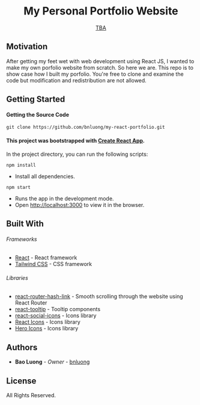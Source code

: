 <p align="center">
  <h1 align="center">My Personal Portfolio Website</h1>

  <p align="center">
    <a href="https://github.com/bnluong">TBA</a>
  </p>
</p>

## Motivation

After getting my feet wet with web development using React JS, I wanted to make my own porfolio website from scratch. So here we are. This repo is to show case how I built my porfolio. You're free to clone and examine the code but modification and redistribution are not allowed.

## Getting Started

#### Getting the Source Code

```
git clone https://github.com/bnluong/my-react-portfolio.git
```

#### This project was bootstrapped with [Create React App](https://github.com/facebook/create-react-app).

In the project directory, you can run the following scripts:

`npm install`

-   Install all dependencies.<br />

`npm start`

-   Runs the app in the development mode.<br />
-   Open [http://localhost:3000](http://localhost:3000) to view it in the browser.

## Built With

###### Frameworks

-   [React](https://reactjs.org/) - React framework
-   [Tailwind CSS](https://tailwindcss.com/) - CSS framework

###### Libraries

-   [react-router-hash-link](https://www.npmjs.com/package/react-router-hash-link) - Smooth scrolling through the website using React Router
-   [react-tooltip](https://www.npmjs.com/package/react-tooltip) - Tooltip components
-   [react-social-icons](https://www.npmjs.com/package/react-social-icons) - Icons library
-   [React Icons](https://react-icons.github.io/react-icons/) - Icons library
-   [Hero Icons](https://heroicons.com/) - Icons library

## Authors

-   **Bao Luong** - _Owner_ - [bnluong](https://github.com/bnluong)

## License

All Rights Reserved.
